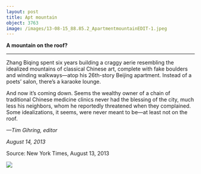 ```yaml
---
layout: post
title: Apt mountain
object: 3763
image: /images/13-08-15_88.85.2_ApartmentmountainEDIT-1.jpeg
---
```

**A mountain on the roof?**

****

Zhang Biqing spent six years building a craggy aerie resembling the idealized mountains of classical Chinese art, complete with fake boulders and winding walkways—atop his 26th-story Beijing apartment. Instead of a poets’ salon, there’s a karaoke lounge. 

And now it’s coming down. Seems the wealthy owner of a chain of traditional Chinese medicine clinics never had the blessing of the city, much less his neighbors, whom he reportedly threatened when they complained. Some idealizations, it seems, were never meant to be—at least not on the roof.  

*—Tim Gihring, editor*

*August 14, 2013*

Source: New York Times, August 13, 2013

![]({{siteurl.base}}/images/13-08-15_88.85.2_ApartmentmountainEDIT-1.jpeg)
